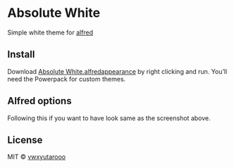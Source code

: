 # Absolute White
Simple white theme for [alfred](http://www.alfredapp.com/)

## Install
Download [Absolute White.alfredappearance]() by right clicking and run.
You’ll need the Powerpack for custom themes.

## Alfred options
Following this if you want to have look same as the screenshot above.

## License
MIT &copy; [vwxyutarooo](https://github.com/vwxyutarooo)
